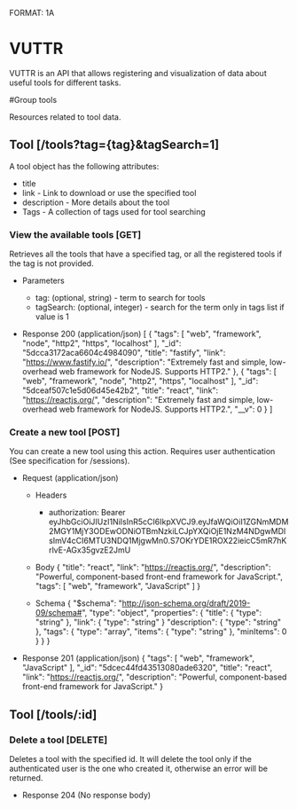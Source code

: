 FORMAT: 1A

# VUTTR

VUTTR is an API that allows registering and visualization of data about useful tools for different tasks.


#Group tools

Resources related to tool data.

## Tool [/tools?tag={tag}&tagSearch=1]

A tool object has the following attributes:
+ title 
+ link - Link to download or use the specified tool
+ description - More details about the tool
+ Tags - A collection of tags used for tool searching

### View the available tools [GET]
Retrieves all the tools that have a specified tag, or all the registered tools if the tag is not provided.

+ Parameters
  + tag: (optional, string) - term to search for tools
  + tagSearch: (optional, integer) - search for the term only in tags list if value is 1

+ Response 200 (application/json)
[
  {
    "tags": [
      "web",
      "framework",
      "node",
      "http2",
      "https",
      "localhost"
    ],
    "_id": "5dcca3172aca6604c4984090",
    "title": "fastify",
    "link": "https://www.fastify.io/",
    "description": "Extremely fast and simple, low-overhead web framework for NodeJS. Supports HTTP2."
  },
  {
    "tags": [
      "web",
      "framework",
      "node",
      "http2",
      "https",
      "localhost"
    ],
    "_id": "5dceaf507c1e5d06d45e42b2",
    "title": "react",
    "link": "https://reactjs.org/",
    "description": "Extremely fast and simple, low-overhead web framework for NodeJS. Supports HTTP2.",
    "__v": 0
  }
]

### Create a new tool [POST]

You can create a new tool using this action. Requires user authentication (See specification for /sessions).

+ Request (application/json)
  + Headers
    + authorization: Bearer eyJhbGciOiJIUzI1NiIsInR5cCI6IkpXVCJ9.eyJfaWQiOiI1ZGNmMDM2MGY1MjY3ODEwODNiOTBmNzkiLCJpYXQiOjE1NzM4NDgwMDIsImV4cCI6MTU3NDQ1MjgwMn0.S7OKrYDE1ROX22ieicC5mR7hKrlvE-AGx35gvzE2JmU
  + Body
    {
      "title": "react",
      "link": "https://reactjs.org/",
      "description": "Powerful, component-based front-end framework for JavaScript.",
      "tags": [
        "web",
        "framework",
        "JavaScript"
      ]
    }

  + Schema
    {
      "$schema": "http://json-schema.org/draft/2019-09/schema#",
      "type": "object",
      "properties": {
        "title": {
          "type": "string"
        },
        "link": {
          "type": "string"
        }
        "description": {
          "type": "string"
        },
        "tags": {
          "type": "array",
          "items": {
            "type": "string"
          },
          "minItems": 0
        }
      }
    }

+ Response 201 (application/json)
  {
    "tags": [
      "web",
      "framework",
      "JavaScript"
    ],
    "_id": "5dcec44fd43513080ade6320",
    "title": "react",
    "link": "https://reactjs.org/",
    "description": "Powerful, component-based front-end framework for JavaScript."
  }

## Tool [/tools/:id]

### Delete a tool [DELETE]

Deletes a tool with the specified id. It will delete the tool only if the authenticated user is the one who created it, otherwise an error will be returned.

+ Response 204 (No response body)
